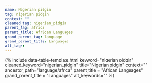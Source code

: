 ```yaml
---
name: Nigerian pidgin
tag: nigerian pidgin
context: ""
cleaned_tag: nigerian_pidgin
parent_tag: africa
parent_title: African Languages
grand_parent_tag: language
grand_parent_title: Languages
alt_tags: 
---
```


{% include data-table-template.html 
  keyword="nigerian pidgin" 
  cleaned_keyword="nigerian_pidgin" 
  title="Nigerian pidgin"
  context=""
  ancestor_path="language/africa" 
  parent_title = "African Languages"
  grand_parent_title = "Languages"
  alt_keywords=""
%}

